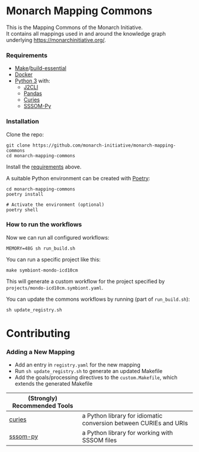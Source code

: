 # Monarch Mapping Commons

This is the Mapping Commons of the Monarch Initiative.  
It contains all mappings used in and around the knowledge graph underlying https://monarchinitiative.org/. 

### Requirements

- [Make](https://www.gnu.org/software/make/)/[build-essential](https://packages.ubuntu.com/focal/build-essential)
- [Docker](https://docs.docker.com/engine/install/)
- [Python 3](https://www.python.org/downloads/) with:  
    - [J2CLI](https://github.com/kolypto/j2cli)
    - [Pandas](https://pandas.pydata.org/)
    - [Curies](https://github.com/cthoyt/curies)
    - [SSSOM-Py](https://mapping-commons.github.io/sssom-py/installation.html)

### Installation

Clone the repo:
```
git clone https://github.com/monarch-initiative/monarch-mapping-commons
cd monarch-mapping-commons
```

Install the [requirements](#requirements) above.

A suitable Python environment can be created with [Poetry](https://python-poetry.org/):
```
cd monarch-mapping-commons
poetry install

# Activate the environment (optional)
poetry shell
```

### How to run the workflows

Now we can run all configured workflows:
```
MEMORY=48G sh run_build.sh
```

You can run a specific project like this:
```
make symbiont-mondo-icd10cm
```

This will generate a custom workflow for the project specified by `projects/mondo-icd10cm.symbiont.yaml`.

You can update the commons workflows by running (part of `run_build.sh`):
```
sh update_registry.sh
```

# Contributing 

### Adding a New Mapping

- Add an entry in `registry.yaml` for the new mapping
- Run `sh update_registry.sh` to generate an updated Makefile
- Add the goals/processing directives to the `custom.Makefile`, which extends the generated Makefile

| **(Strongly) Recommended Tools** | |
| --- | --- |
| [curies](https://github.com/cthoyt/curies) | a Python library for idiomatic conversion between CURIEs and URIs |
| [sssom-py](https://mapping-commons.github.io/sssom-py/index.html) | a Python library for working with SSSOM files |


